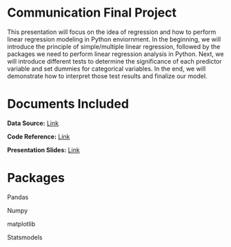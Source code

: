 Communication Final Project
=======
This presentation will focus on the idea of regression and how to perform linear regression modeling in Python enviornment. In the beginning, we will introduce the principle of simple/multiple linear regression, followed by the packages we need to perform linear regression analysis in Python. Next, we will introduce different tests to determine the significance of each predictor variable and set dummies for categorical variables. In the end, we will demonstrate how to interpret those test results and finalize our model.

# Documents Included
**Data Source:** [Link](https://github.com/summerzhang423/communication/blob/main/KelleyBlueBookData.csv)

**Code Reference:** [Link](https://github.com/summerzhang423/communication/blob/main/communication_code.ipynb)

**Presentation Slides:** [Link](https://github.com/summerzhang423/communication/blob/main/Communication%20Final.pptx) 


Packages
=======
Pandas

Numpy

matplotlib

Statsmodels
